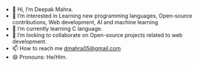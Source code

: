 - 👋 Hi, I’m Deepak Mahra.
- 👀 I’m interested in Learning new programming languages, Open-source contributions,
Web development, AI and machine learning
- 🌱 I’m currently learning C language.
- 💞️ I’m looking to collaborate on Open-source projects related to web development.
- 📫 How to reach me dmahra05@gmail.com   
- 😄 Pronouns: He/Him.


<!---
Deepakmahra10/Deepakmahra10 is a ✨ special ✨ repository because its `README.md` (this file) appears on your GitHub profile.
You can click the Preview link to take a look at your changes.
--->
